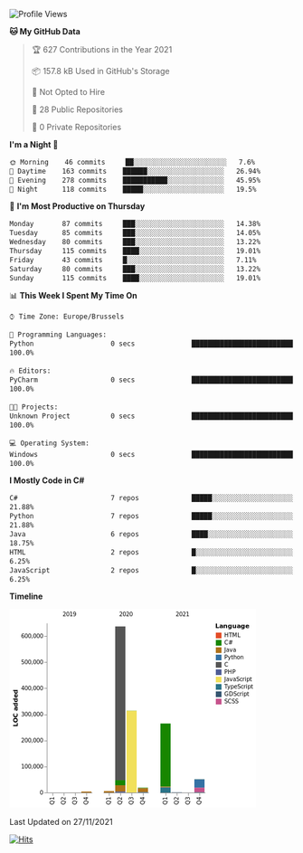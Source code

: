 <!--START_SECTION:waka-->
![Profile Views](http://img.shields.io/badge/Profile%20Views-0-blue)

**🐱 My GitHub Data** 

> 🏆 627 Contributions in the Year 2021
 > 
> 📦 157.8 kB Used in GitHub's Storage 
 > 
> 🚫 Not Opted to Hire
 > 
> 📜 28 Public Repositories 
 > 
> 🔑 0 Private Repositories  
 > 
**I'm a Night 🦉** 

```text
🌞 Morning    46 commits     ██░░░░░░░░░░░░░░░░░░░░░░░   7.6% 
🌆 Daytime    163 commits    ██████░░░░░░░░░░░░░░░░░░░   26.94% 
🌃 Evening    278 commits    ███████████░░░░░░░░░░░░░░   45.95% 
🌙 Night      118 commits    █████░░░░░░░░░░░░░░░░░░░░   19.5%

```
📅 **I'm Most Productive on Thursday** 

```text
Monday       87 commits     ███░░░░░░░░░░░░░░░░░░░░░░   14.38% 
Tuesday      85 commits     ███░░░░░░░░░░░░░░░░░░░░░░   14.05% 
Wednesday    80 commits     ███░░░░░░░░░░░░░░░░░░░░░░   13.22% 
Thursday     115 commits    ████░░░░░░░░░░░░░░░░░░░░░   19.01% 
Friday       43 commits     █░░░░░░░░░░░░░░░░░░░░░░░░   7.11% 
Saturday     80 commits     ███░░░░░░░░░░░░░░░░░░░░░░   13.22% 
Sunday       115 commits    ████░░░░░░░░░░░░░░░░░░░░░   19.01%

```


📊 **This Week I Spent My Time On** 

```text
⌚︎ Time Zone: Europe/Brussels

💬 Programming Languages: 
Python                   0 secs              █████████████████████████   100.0%

🔥 Editors: 
PyCharm                  0 secs              █████████████████████████   100.0%

🐱‍💻 Projects: 
Unknown Project          0 secs              █████████████████████████   100.0%

💻 Operating System: 
Windows                  0 secs              █████████████████████████   100.0%

```

**I Mostly Code in C#** 

```text
C#                       7 repos             █████░░░░░░░░░░░░░░░░░░░░   21.88% 
Python                   7 repos             █████░░░░░░░░░░░░░░░░░░░░   21.88% 
Java                     6 repos             ████░░░░░░░░░░░░░░░░░░░░░   18.75% 
HTML                     2 repos             █░░░░░░░░░░░░░░░░░░░░░░░░   6.25% 
JavaScript               2 repos             █░░░░░░░░░░░░░░░░░░░░░░░░   6.25%

```


**Timeline**

![Chart not found](https://raw.githubusercontent.com/Arafa42/Arafa42/main/charts/bar_graph.png) 


 Last Updated on 27/11/2021
<!--END_SECTION:waka-->



[![Hits](https://hits.seeyoufarm.com/api/count/incr/badge.svg?url=https%3A%2F%2Fgithub.com%2FArafa42&count_bg=%23455AF3&title_bg=%23262D3B&icon=github.svg&icon_color=%23588EF7&title=visitors&edge_flat=false)](https://hits.seeyoufarm.com)

